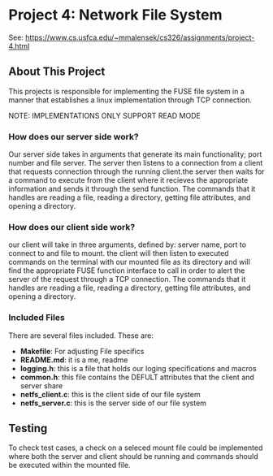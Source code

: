 # Project 4: Network File System

See: https://www.cs.usfca.edu/~mmalensek/cs326/assignments/project-4.html
## About This Project
This projects is responsible for implementing the FUSE file system in a manner that establishes a linux implementation through TCP connection. 

NOTE: IMPLEMENTATIONS ONLY SUPPORT READ MODE

### How does our server side work?
Our server side takes in arguments that generate its main functionality; port number and file server. The server then listens to a connection from a client that requests connection through the running client.the server then waits for a command to execute from the client where it recieves the appropriate information and sends it through the send function. The commands that it handles are reading a file, reading a directory, getting file attributes, and opening a directory. 

### How does our client side work?
our client will take in three arguments, defined by: server name, port to connect to and file to mount. the client will then listen to executed commands on the terminal with our mounted file as its directory and will find the appropriate FUSE function interface to call in order to alert the server of the request through a TCP connection. The commands that it handles are reading a file, reading a directory, getting file attributes, and opening a directory. 

### Included Files
There are several files included. These are:
   - <b>Makefile</b>: For adjusting File specifics
   - <b>README.md</b>: it is a me, readme
   - <b>logging.h</b>: this is a file that holds our loging specifications and macros
   - <b>common.h</b>: this file contains the DEFULT attributes that the client and server share
   - <b>netfs_client.c</b>: this is the client side of our file system 
   - <b>netfs_server.c</b>: this is the server side of our file system 


## Testing

To check test cases, a check on a seleced mount file could be implemented where both the server and client should be running and commands should be executed within the mounted file.
